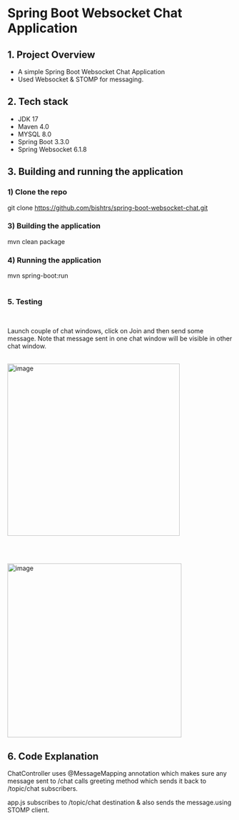 # Spring Boot Websocket Chat Application

## 1. Project Overview 

- A simple Spring Boot Websocket Chat Application
- Used Websocket & STOMP for messaging.

## 2. Tech stack

- JDK 17  
- Maven 4.0  
- MYSQL 8.0  
- Spring Boot 3.3.0  
- Spring Websocket 6.1.8

## 3. Building and running the application

### 1) Clone the repo

git clone https://github.com/bishtrs/spring-boot-websocket-chat.git

### 3) Building the application

mvn clean package 

### 4) Running the application

mvn spring-boot:run<br/><br/>  

### 5. Testing  
<br/>

Launch couple of chat windows, click on Join and then send some message. Note that message sent in one chat window
will be visible in other chat window.
<br/><br/>

<img width="386" alt="image" src="https://github.com/user-attachments/assets/a513df82-239c-4822-8fee-2479b7fbe298" />

<br/><br/>

<img width="390" alt="image" src="https://github.com/user-attachments/assets/d97b8def-115c-4d11-81a4-c1cb8baa5483" />






## 6. Code Explanation

ChatController uses @MessageMapping annotation which makes sure any message sent to /chat calls greeting method which sends it back to
/topic/chat subscribers.

app.js subscribes to /topic/chat destination & also sends the message.using STOMP client. 



